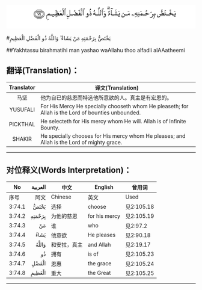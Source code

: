 ![003:074](images/003_074.gif)

#يَخْتَصُّ بِرَحْمَتِهِ مَنْ يَشَاءُ ۗ وَاللَّهُ ذُو الْفَضْلِ الْعَظِيمِ 

##Yakhtassu birahmatihi man yashao waAllahu thoo alfadli alAAatheemi 

## 翻译(Translation)：

| Translator | 译文(Translation)                                            |
| :--------: | ------------------------------------------------------------ |
|    马坚    | 他为自已的慈恩而特选他所意欲的人。真主是有宏恩的。           |
|  YUSUFALI  | For His Mercy He specially chooseth whom He pleaseth; for Allah is the Lord of bounties unbounded. |
|  PICKTHAL  | He selecteth for His mercy whom He will. Allah is of Infinite Bounty. |
|   SHAKIR   | He specially chooses for His mercy whom He pleases; and Allah is the Lord of mighty grace. |

---

## 对位释义(Words Interpretation)：

| No   | العربية | 中文    | English | 曾用词 |
| ---- | ------: | ------- | ------- | ------ |
| 序号 |    阿文 | Chinese | 英文    | Used   |
| 3:74.1 | يَخْتَصُّ   | 选择         | choose        | 见2:105.18 |
| 3:74.2 | بِرَحْمَتِهِ | 为他的慈恩   | for his mercy | 见2:105.19 |
| 3:74.3 | مَنْ     | 谁           | who           | 见2:97.2   |
| 3:74.4 | يَشَاءُ   | 他意欲       | He pleases    | 见2:90.18  |
| 3:74.5 | وَاللَّهُ  | 和安拉，真主 | and Allah     | 见2:19.17  |
| 3:74.6 | ذُو     | 拥有         | is of         | 见2:105.23 |
| 3:74.7 | الْفَضْلِ  | 恩惠         | the grace     | 见2:105.24 |
| 3:74.8 | الْعَظِيمِ | 重大         | the Great     | 见2:105.25 |

---
